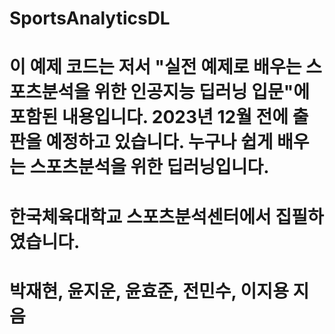 # SportsAnalyticsDL
# 이 예제 코드는 저서 "실전 예제로 배우는 스포츠분석을 위한 인공지능 딥러닝 입문"에 포함된 내용입니다. 2023년 12월 전에 출판을 예정하고 있습니다. 누구나 쉽게 배우는 스포츠분석을 위한 딥러닝입니다.

# 한국체육대학교 스포츠분석센터에서 집필하였습니다.
# 박재현, 윤지운, 윤효준, 전민수, 이지용 지음
